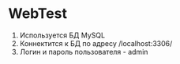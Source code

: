 # WebTest

1. Используется БД MySQL
2. Коннектится к БД по адресу /localhost:3306/
3. Логин и пароль пользователя - admin
